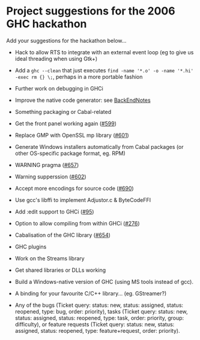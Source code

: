 # Project suggestions for the 2006 GHC hackathon


Add your suggestions for the hackathon below...

- Hack to allow RTS to integrate with an external event loop (eg to give us ideal threading when using Gtk+)

- Add a `ghc --clean` that just executes `find -name '*.o' -o -name '*.hi' -exec rm {} \;`, perhaps in a more portable fashion

- Further work on debugging in GHCi

- Improve the native code generator: see [BackEndNotes](back-end-notes)

- Something packaging or Cabal-related

- Get the front panel working again ([\#599](https://gitlab.haskell.org//ghc/ghc/issues/599))

- Replace GMP with OpenSSL mp library ([\#601](https://gitlab.haskell.org//ghc/ghc/issues/601))

- Generate Windows installers automatically from Cabal packages (or
  other OS-specific package format, eg. RPM)

- WARNING pragma ([\#657](https://gitlab.haskell.org//ghc/ghc/issues/657))

- Warning supperssion ([\#602](https://gitlab.haskell.org//ghc/ghc/issues/602))

- Accept more encodings for source code ([\#690](https://gitlab.haskell.org//ghc/ghc/issues/690))

- Use gcc's libffi to implement Adjustor.c & ByteCodeFFI

- Add :edit support to GHCi ([\#95](https://gitlab.haskell.org//ghc/ghc/issues/95))

- Option to allow compiling from within GHCi ([\#276](https://gitlab.haskell.org//ghc/ghc/issues/276))

- Cabalisation of the GHC library ([\#654](https://gitlab.haskell.org//ghc/ghc/issues/654))

- GHC plugins

- Work on the Streams library

- Get shared libraries or DLLs working

- Build a Windows-native version of GHC (using MS tools instead of gcc).

- A binding for your favourite C/C++ library...  (eg. GStreamer?)

- Any of the bugs (Ticket query: status: new, status: assigned, status: reopened, type: bug, order: priority), tasks (Ticket query: status: new, status: assigned, status: reopened, type: task, order: priority, group: difficulty), or feature requests (Ticket query: status: new, status: assigned, status: reopened, type: feature+request, order: priority).
